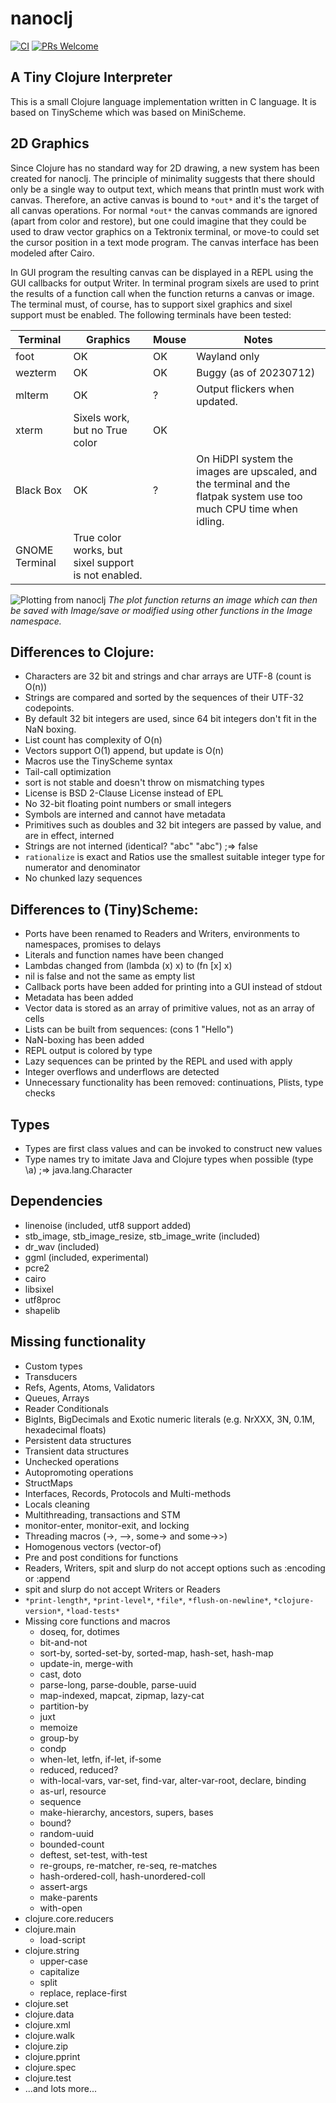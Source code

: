 # nanoclj

[![CI](https://github.com/rekola/nanoclj/workflows/CI/badge.svg)]()
[![PRs Welcome](https://img.shields.io/badge/PRs-welcome-brightgreen.svg?style=flat-square)](http://makeapullrequest.com)

## A Tiny Clojure Interpreter

This is a small Clojure language implementation written in C
language. It is based on TinyScheme which was based on MiniScheme.

## 2D Graphics

Since Clojure has no standard way for 2D drawing, a new system has
been created for nanoclj. The principle of minimality suggests that
there should only be a single way to output text, which means that
println must work with canvas. Therefore, an active canvas is bound to
`*out*` and it's the target of all canvas operations. For normal `*out*`
the canvas commands are ignored (apart from color and restore), but
one could imagine that they could be used to draw vector graphics on a
Tektronix terminal, or move-to could set the cursor position in a text
mode program. The canvas interface has been modeled after Cairo.

In GUI program the resulting canvas can be displayed in a REPL using
the GUI callbacks for output Writer. In terminal program sixels are
used to print the results of a function call when the function returns
a canvas or image. The terminal must, of course, has to support sixel
graphics and sixel support must be enabled. The following terminals
have been tested:

| Terminal | Graphics | Mouse | Notes |
| - | - | - | - |
| foot | OK | OK | Wayland only |
| wezterm | OK | OK | Buggy (as of 20230712) |
| mlterm | OK | ? | Output flickers when updated. |
| xterm | Sixels work, but no True color | OK | |
| Black Box | OK | ? | On HiDPI system the images are upscaled, and the terminal and the flatpak system use too much CPU time when idling. |
| GNOME Terminal | True color works, but sixel support is not enabled. | | |

![Plotting from nanoclj](https://user-images.githubusercontent.com/6755525/262003070-b5eac109-f1cc-4071-ad7b-a1e5d107a1d9.jpeg "Plotting from nanoclj")
*The plot function returns an image which can then be saved with Image/save or modified using other functions in the Image namespace.*

## Differences to Clojure:

- Characters are 32 bit and strings and char arrays are UTF-8 (count is O(n))
- Strings are compared and sorted by the sequences of their UTF-32 codepoints.
- By default 32 bit integers are used, since 64 bit integers don't fit in the NaN boxing.
- List count has complexity of O(n)
- Vectors support O(1) append, but update is O(n)
- Macros use the TinyScheme syntax
- Tail-call optimization
- sort is not stable and doesn't throw on mismatching types
- License is BSD 2-Clause License instead of EPL
- No 32-bit floating point numbers or small integers
- Symbols are interned and cannot have metadata
- Primitives such as doubles and 32 bit integers are passed by value, and are in effect, interned
- Strings are not interned (identical? "abc" "abc") ;=> false
- `rationalize` is exact and Ratios use the smallest suitable integer type for numerator and denominator
- No chunked lazy sequences

## Differences to (Tiny)Scheme:

- Ports have been renamed to Readers and Writers, environments to namespaces, promises to delays
- Literals and function names have been changed
- Lambdas changed from (lambda (x) x) to (fn [x] x)
- nil is false and not the same as empty list
- Callback ports have been added for printing into a GUI instead of stdout
- Metadata has been added
- Vector data is stored as an array of primitive values, not as an array of cells
- Lists can be built from sequences: (cons 1 "Hello")
- NaN-boxing has been added
- REPL output is colored by type
- Lazy sequences can be printed by the REPL and used with apply
- Integer overflows and underflows are detected
- Unnecessary functionality has been removed: continuations, Plists, type checks

## Types

- Types are first class values and can be invoked to construct new values
- Type names try to imitate Java and Clojure types when possible (type \a) ;=> java.lang.Character

## Dependencies

- linenoise (included, utf8 support added)
- stb_image, stb_image_resize, stb_image_write (included)
- dr_wav (included)
- ggml (included, experimental)
- pcre2
- cairo
- libsixel
- utf8proc
- shapelib

## Missing functionality

- Custom types
- Transducers
- Refs, Agents, Atoms, Validators
- Queues, Arrays
- Reader Conditionals
- BigInts, BigDecimals and Exotic numeric literals (e.g. NrXXX, 3N, 0.1M, hexadecimal floats)
- Persistent data structures
- Transient data structures
- Unchecked operations
- Autopromoting operations
- StructMaps
- Interfaces, Records, Protocols and Multi-methods
- Locals cleaning
- Multithreading, transactions and STM
- monitor-enter, monitor-exit, and locking
- Threading macros (->, -->, some-> and some->>)
- Homogenous vectors (vector-of)
- Pre and post conditions for functions
- Readers, Writers, spit and slurp do not accept options such as :encoding or :append
- spit and slurp do not accept Writers or Readers
- `*print-length*`, `*print-level*`, `*file*`, `*flush-on-newline*`, `*clojure-version*`, `*load-tests*`
- Missing core functions and macros
  - doseq, for, dotimes
  - bit-and-not
  - sort-by, sorted-set-by, sorted-map, hash-set, hash-map
  - update-in, merge-with
  - cast, doto
  - parse-long, parse-double, parse-uuid
  - map-indexed, mapcat, zipmap, lazy-cat
  - partition-by
  - juxt
  - memoize
  - group-by
  - condp
  - when-let, letfn, if-let, if-some
  - reduced, reduced?
  - with-local-vars, var-set, find-var, alter-var-root, declare, binding
  - as-url, resource
  - sequence
  - make-hierarchy, ancestors, supers, bases
  - bound?
  - random-uuid
  - bounded-count
  - deftest, set-test, with-test
  - re-groups, re-matcher, re-seq, re-matches
  - hash-ordered-coll, hash-unordered-coll
  - assert-args
  - make-parents
  - with-open
- clojure.core.reducers
- clojure.main
  - load-script
- clojure.string
  - upper-case
  - capitalize
  - split
  - replace, replace-first
- clojure.set
- clojure.data
- clojure.xml
- clojure.walk
- clojure.zip
- clojure.pprint
- clojure.spec
- clojure.test
- ...and lots more...

